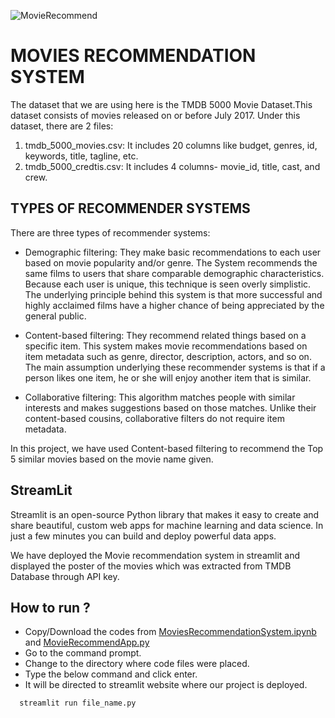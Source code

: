 ![MovieRecommend](https://github.com/SanjayBharathi18/Portfolio_Projects/assets/165292172/dd4121d7-06c3-4392-af5b-4fc75b0a04ca)

# MOVIES RECOMMENDATION SYSTEM

The dataset that we are using here is the TMDB 5000 Movie Dataset.This dataset consists of movies released on or before July 2017. Under this dataset, there are 2 files:

1. tmdb_5000_movies.csv: It includes 20 columns like budget, genres, id, keywords, title, tagline, etc.
2. tmdb_5000_credtis.csv: It includes 4 columns- movie_id, title, cast, and crew.

## TYPES OF RECOMMENDER SYSTEMS
There are three types of recommender systems:

- Demographic filtering: They make basic recommendations to each user based on movie popularity and/or genre. The System recommends the same films to users that share comparable demographic characteristics. Because each user is unique, this technique is seen overly simplistic. The underlying principle behind this system is that more successful and highly acclaimed films have a higher chance of being appreciated by the general public.

- Content-based filtering: They recommend related things based on a specific item. This system makes movie recommendations based on item metadata such as genre, director, description, actors, and so on. The main assumption underlying these recommender systems is that if a person likes one item, he or she will enjoy another item that is similar.

- Collaborative filtering: This algorithm matches people with similar interests and makes suggestions based on those matches. Unlike their content-based cousins, collaborative filters do not require item metadata.

In this project, we have used Content-based filtering to recommend the Top 5 similar movies based on the movie name given.

## StreamLit
Streamlit is an open-source Python library that makes it easy to create and share beautiful, custom web apps for machine learning and data science. In just a few minutes you can build and deploy powerful data apps.

We have deployed the Movie recommendation system in streamlit and displayed the poster of the movies which was extracted from TMDB Database through API key. 


## How to run ?

- Copy/Download the codes from [MoviesRecommendationSystem.ipynb](https://github.com/SanjayBharathi18/Portfolio_Projects/blob/9f35192d598798ccbb1790841013de4918fdc284/Movies%20Recommendation%20System/MoviesRecommendationSystem.ipynb) and [MovieRecommendApp.py](https://github.com/SanjayBharathi18/Portfolio_Projects/blob/9f35192d598798ccbb1790841013de4918fdc284/Movies%20Recommendation%20System/MovieRecommendApp.py)
-  Go to the command prompt.
- Change to the directory where code files were placed.
- Type the below command and click enter.
- It will be directed to streamlit website where our project is deployed. 


```bash
  streamlit run file_name.py 
```

